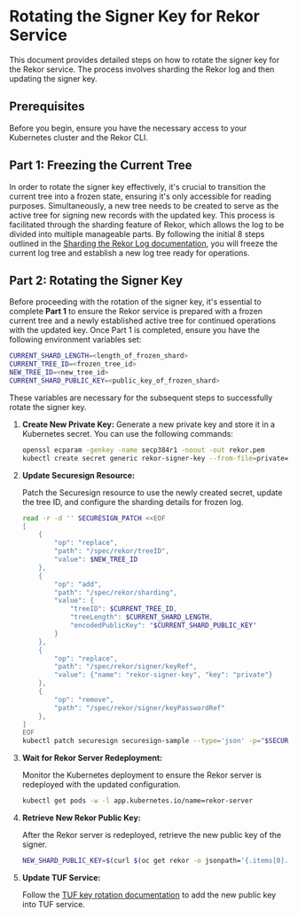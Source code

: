 # Rotating the Signer Key for Rekor Service

This document provides detailed steps on how to rotate the signer key for the Rekor service. The process involves
sharding the Rekor log and then updating the signer key.

## Prerequisites

Before you begin, ensure you have the necessary access to your Kubernetes cluster and the Rekor CLI.

## Part 1: Freezing the Current Tree

In order to rotate the signer key effectively, it's crucial to transition the current tree into a frozen state, ensuring
it's only accessible for reading purposes. Simultaneously, a new tree needs to be created to serve as the active tree
for signing new records with the updated key. This process is facilitated through the sharding feature of Rekor, which
allows the log to be divided into multiple manageable parts. By following the initial 8 steps outlined in the
[Sharding the Rekor Log documentation](rekor-sharding.md), you will freeze the current log tree and establish a new log
tree ready for operations.

## Part 2: Rotating the Signer Key

Before proceeding with the rotation of the signer key, it's essential to complete **Part 1** to ensure the Rekor service
is prepared with a frozen current tree and a newly established active tree for continued operations with the updated
key. Once Part 1 is completed, ensure you have the following environment variables set:

```bash
CURRENT_SHARD_LENGTH=<length_of_frozen_shard>
CURRENT_TREE_ID=<frozen_tree_id>
NEW_TREE_ID=<new_tree_id>
CURRENT_SHARD_PUBLIC_KEY=<public_key_of_frozen_shard>
```

These variables are necessary for the subsequent steps to successfully rotate the signer key.

1. **Create New Private Key:** 
   Generate a new private key and store it in a Kubernetes secret. You can use the following commands:

   ```bash
   openssl ecparam -genkey -name secp384r1 -noout -out rekor.pem
   kubectl create secret generic rekor-signer-key --from-file=private=rekor.pem
   ```

1. **Update Securesign Resource:**

   Patch the Securesign resource to use the newly created secret, update the tree ID, and configure the sharding details for frozen log.

   ```bash
   read -r -d '' SECURESIGN_PATCH <<EOF
   [
       {
           "op": "replace",
           "path": "/spec/rekor/treeID",
           "value": $NEW_TREE_ID
       },
       {
           "op": "add",
           "path": "/spec/rekor/sharding",
           "value": {
               "treeID": $CURRENT_TREE_ID,
               "treeLength": $CURRENT_SHARD_LENGTH,
               "encodedPublicKey": "$CURRENT_SHARD_PUBLIC_KEY"
           }
       },
       {
           "op": "replace",
           "path": "/spec/rekor/signer/keyRef",
           "value": {"name": "rekor-signer-key", "key": "private"}
       },
       {
           "op": "remove",
           "path": "/spec/rekor/signer/keyPasswordRef"
       },
   ]
   EOF
   kubectl patch securesign securesign-sample --type='json' -p="$SECURESIGN_PATCH"
   ```

3. **Wait for Rekor Server Redeployment:**

   Monitor the Kubernetes deployment to ensure the Rekor server is redeployed with the updated configuration.

   ```bash
   kubectl get pods -w -l app.kubernetes.io/name=rekor-server
   ```

4. **Retrieve New Rekor Public Key:**

   After the Rekor server is redeployed, retrieve the new public key of the signer.

   ```bash
   NEW_SHARD_PUBLIC_KEY=$(curl $(oc get rekor -o jsonpath='{.items[0].status.url}')/api/v1/log/publicKey | base64 | tr -d '\n')
   ```

5. **Update TUF Service:**

   Follow the [TUF key rotation documentation](TODO) to add the new public key into TUF service.
